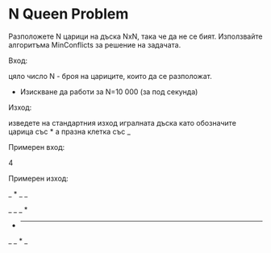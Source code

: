 # N Queen Problem

Разположете N царици на дъска NxN, така че да не се бият. Използвайте алгоритъма MinConflicts за решение на задачата.

Вход:

цяло число N - броя на цариците, които да се разположат.

* Изискване да работи за N=10 000 (за под секунда)

Изход:

изведете на стандартния изход игралната дъска като обозначите царица със * а празна клетка със _

Примерен вход:

4

Примерен изход:

_  *   _  _

_  _  _  * 

*   _  _  _

_  _  *   _
